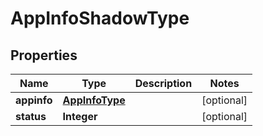 

# AppInfoShadowType


## Properties

Name | Type | Description | Notes
------------ | ------------- | ------------- | -------------
**appinfo** | [**AppInfoType**](AppInfoType.md) |  |  [optional]
**status** | **Integer** |  |  [optional]



